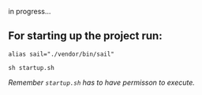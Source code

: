 in progress...

## For starting up the project run:

```shell script
alias sail="./vendor/bin/sail"
```

```shell script
sh startup.sh
```
*Remember ```startup.sh``` has to have permisson to execute.*